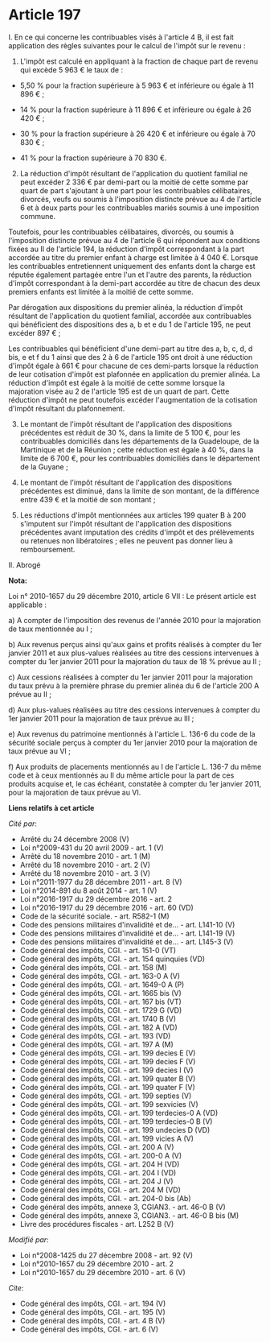 # Article 197

I. En ce qui concerne les contribuables visés à l'article 4 B, il est fait application des règles suivantes pour le calcul de
l'impôt sur le revenu : 

1. L'impôt est calculé en appliquant à la fraction de chaque part de revenu qui excède 5 963 € le taux de :

- 5,50 % pour la fraction supérieure à 5 963 € et inférieure ou égale à 11 896 € ;

- 14 % pour la fraction supérieure à 11 896 € et inférieure ou égale à 26 420 € ;

- 30 % pour la fraction supérieure à 26 420 € et inférieure ou égale à 70 830 € ;

- 41 % pour la fraction supérieure à 70 830 €. 

2. La réduction d'impôt résultant de l'application du quotient familial ne peut excéder 2 336 € par demi-part ou la moitié de
cette somme par quart de part s'ajoutant à une part pour les contribuables célibataires, divorcés, veufs ou soumis à
l'imposition distincte prévue au 4 de l'article 6 et à deux parts pour les contribuables mariés soumis à une imposition
commune. 

Toutefois, pour les contribuables célibataires, divorcés, ou soumis à l'imposition distincte prévue au 4 de l'article 6 qui
répondent aux conditions fixées au II de l'article 194, la réduction d'impôt correspondant à la part accordée au titre du
premier enfant à charge est limitée à 4 040 €. Lorsque les contribuables entretiennent uniquement des enfants dont la charge
est réputée également partagée entre l'un et l'autre des parents, la réduction d'impôt correspondant à la demi-part accordée
au titre de chacun des deux premiers enfants est limitée à la moitié de cette somme. 

Par dérogation aux dispositions du premier alinéa, la réduction d'impôt résultant de l'application du quotient familial,
accordée aux contribuables qui bénéficient des dispositions des a, b et e du 1 de l'article 195, ne peut excéder 897 € ; 

Les contribuables qui bénéficient d'une demi-part au titre des a, b, c, d, d bis, e et f du 1 ainsi que des 2 à 6 de
l'article 195 ont droit à une réduction d'impôt égale à 661 € pour chacune de ces demi-parts lorsque la réduction de leur
cotisation d'impôt est plafonnée en application du premier alinéa. La réduction d'impôt est égale à la moitié de cette somme
lorsque la majoration visée au 2 de l'article 195 est de un quart de part. Cette réduction d'impôt ne peut toutefois excéder
l'augmentation de la cotisation d'impôt résultant du plafonnement. 

3. Le montant de l'impôt résultant de l'application des dispositions précédentes est réduit de 30 %, dans la limite de 5 100
€, pour les contribuables domiciliés dans les départements de la Guadeloupe, de la Martinique et de la Réunion ; cette
réduction est égale à 40 %, dans la limite de 6 700 €, pour les contribuables domiciliés dans le département de la Guyane ; 

4. Le montant de l'impôt résultant de l'application des dispositions précédentes est diminué, dans la limite de son montant,
de la différence entre 439 € et la moitié de son montant ; 

5. Les réductions d'impôt mentionnées aux articles 199 quater B à 200 s'imputent sur l'impôt résultant de l'application des
dispositions précédentes avant imputation des crédits d'impôt et des prélèvements ou retenues non libératoires ; elles ne
peuvent pas donner lieu à remboursement. 

II. Abrogé

**Nota:**

Loi n° 2010-1657 du 29 décembre 2010, article 6 VII : Le présent article est applicable : 

a) A compter de l'imposition des revenus de l'année 2010  pour la majoration de taux mentionnée au I ; 

b) Aux  revenus perçus ainsi qu'aux gains et profits réalisés à compter du 1er  janvier 2011 et aux plus-values réalisées au
titre des cessions  intervenues à compter du 1er janvier 2011 pour la majoration du taux de  18 % prévue au II ; 

c) Aux cessions réalisées à  compter du 1er janvier 2011 pour la majoration du taux prévu à la  première phrase du premier
alinéa du 6 de l'article 200 A prévue au II ;  

d) Aux plus-values réalisées au titre des cessions  intervenues à compter du 1er janvier 2011 pour la majoration de taux
prévue au III ; 

e) Aux revenus du patrimoine  mentionnés à l'article L. 136-6 du code de la sécurité sociale perçus  à compter du 1er janvier
2010 pour la majoration de taux prévue au VI ;  

f) Aux produits de placements mentionnés au I de  l'article L. 136-7 du même code et à ceux mentionnés au II du même  article
pour la part de ces produits acquise et, le cas échéant,  constatée à compter du 1er janvier 2011, pour la majoration de taux
prévue au VI.

**Liens relatifs à cet article**

_Cité par_:

  - Arrêté du 24 décembre 2008 (V)
  - Loi n°2009-431 du 20 avril 2009 - art. 1 (V)
  - Arrêté du 18 novembre 2010 - art. 1 (M)
  - Arrêté du 18 novembre 2010 - art. 2 (V)
  - Arrêté du 18 novembre 2010 - art. 3 (V)
  - Loi n°2011-1977 du 28 décembre 2011 - art. 8 (V)
  - Loi n°2014-891 du 8 août 2014 - art. 1 (V)
  - Loi n°2016-1917 du 29 décembre 2016 - art. 2
  - Loi n°2016-1917 du 29 décembre 2016 - art. 60 (VD)
  - Code de la sécurité sociale. - art. R582-1 (M)
  - Code des pensions militaires d'invalidité et de... - art. L141-10 (V)
  - Code des pensions militaires d'invalidité et de... - art. L141-19 (V)
  - Code des pensions militaires d'invalidité et de... - art. L145-3 (V)
  - Code général des impôts, CGI. - art. 151-0 (VT)
  - Code général des impôts, CGI. - art. 154 quinquies (VD)
  - Code général des impôts, CGI. - art. 158 (M)
  - Code général des impôts, CGI. - art. 163-0 A (V)
  - Code général des impôts, CGI. - art. 1649-0 A (P)
  - Code général des impôts, CGI. - art. 1665 bis (V)
  - Code général des impôts, CGI. - art. 167 bis (VT)
  - Code général des impôts, CGI. - art. 1729 G (VD)
  - Code général des impôts, CGI. - art. 1740 B (V)
  - Code général des impôts, CGI. - art. 182 A (VD)
  - Code général des impôts, CGI. - art. 193 (VD)
  - Code général des impôts, CGI. - art. 197 A (M)
  - Code général des impôts, CGI. - art. 199 decies E (V)
  - Code général des impôts, CGI. - art. 199 decies F (V)
  - Code général des impôts, CGI. - art. 199 decies I (V)
  - Code général des impôts, CGI. - art. 199 quater B (V)
  - Code général des impôts, CGI. - art. 199 quater F (V)
  - Code général des impôts, CGI. - art. 199 septies (V)
  - Code général des impôts, CGI. - art. 199 sexvicies (V)
  - Code général des impôts, CGI. - art. 199 terdecies-0 A (VD)
  - Code général des impôts, CGI. - art. 199 terdecies-0 B (V)
  - Code général des impôts, CGI. - art. 199 undecies D (VD)
  - Code général des impôts, CGI. - art. 199 vicies A (V)
  - Code général des impôts, CGI. - art. 200 A (V)
  - Code général des impôts, CGI. - art. 200-0 A (V)
  - Code général des impôts, CGI. - art. 204 H (VD)
  - Code général des impôts, CGI. - art. 204 I (VD)
  - Code général des impôts, CGI. - art. 204 J (V)
  - Code général des impôts, CGI. - art. 204 M (VD)
  - Code général des impôts, CGI. - art. 204-0 bis (Ab)
  - Code général des impôts, annexe 3, CGIAN3. - art. 46-0 B (V)
  - Code général des impôts, annexe 3, CGIAN3. - art. 46-0 B bis (M)
  - Livre des procédures fiscales - art. L252 B (V)

_Modifié par_:

  - Loi n°2008-1425 du 27 décembre 2008 - art. 92 (V)
  - Loi n°2010-1657 du 29 décembre 2010 - art. 2
  - Loi n°2010-1657 du 29 décembre 2010 - art. 6 (V)

_Cite_:

  - Code général des impôts, CGI. - art. 194 (V)
  - Code général des impôts, CGI. - art. 195 (V)
  - Code général des impôts, CGI. - art. 4 B (V)
  - Code général des impôts, CGI. - art. 6 (V)
